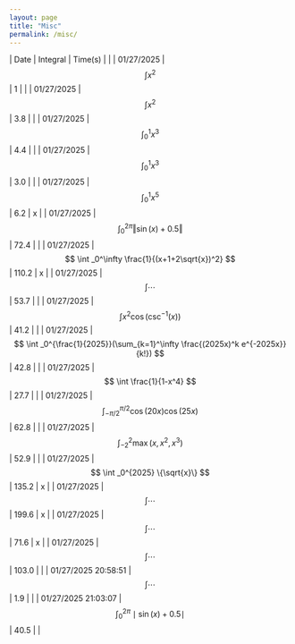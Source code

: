 ```yaml
---
layout: page
title: "Misc"
permalink: /misc/
---
```



| Date | Integral | Time(s) | |
| 01/27/2025 | $$ \int x^2 $$ | 1 | |
| 01/27/2025 | $$ \int x^2 $$ | 3.8 | |
| 01/27/2025 | $$ \int _0^1 x^3 $$ | 4.4 |  |
| 01/27/2025 | $$ \int _0^1 x^3 $$ | 3.0 |  |
| 01/27/2025 | $$ \int _0^1 x^5 $$ | 6.2 | x |
| 01/27/2025 | $$ \int _0^{2\pi} \Vert\sin(x)+0.5\Vert $$ | 72.4 |  |
| 01/27/2025 | $$ \int _0^\infty \frac{1}{(x+1+2\sqrt{x})^2} $$ | 110.2 | x |
| 01/27/2025 | $$ \int \cdots $$ | 53.7 |  |
| 01/27/2025 | $$ \int x^2 \cos(\csc^{-1}(x)) $$ | 41.2 |  |
| 01/27/2025 | $$ \int _0^{\frac{1}{2025}}(\sum_{k=1}^\infty \frac{(2025x)^k e^{-2025x}}{k!}) $$ | 42.8 |  |
| 01/27/2025 | $$ \int \frac{1}{1-x^4} $$ | 27.7 |  |
| 01/27/2025 | $$ \int _{-\pi/2}^{\pi/2}\cos(20x)\cos(25x) $$ | 62.8 |  |
| 01/27/2025 | $$ \int _{-2}^2 \max(x,x^2,x^3) $$ | 52.9 |  |
| 01/27/2025 | $$ \int _0^{2025} \{\sqrt{x}\} $$ | 135.2 | x |
| 01/27/2025 | $$ \int \cdots $$ | 199.6 | x |
| 01/27/2025 | $$ \int \cdots $$ | 71.6 | x |
| 01/27/2025 | $$ \int \cdots $$ | 103.0 |  |
| 01/27/2025 20:58:51 | $$ \int \cdots $$ | 1.9 |  |
| 01/27/2025 21:03:07 | $$ \int _0^{2\pi} \mid \sin(x) + 0.5 \mid $$ | 40.5 |  |